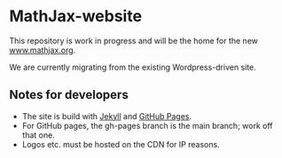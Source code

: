 # MathJax-website

This repository is work in progress and will be the home for the new
www.mathjax.org.

We are currently migrating from the existing Wordpress-driven site.

## Notes for developers

* The site is build with [Jekyll](https://github.com/jekyll/jekyll) and [GitHub
Pages](https://help.github.com/articles/using-jekyll-with-pages/).
* For GitHub pages, the gh-pages branch is the main branch; work off that one.
* Logos etc. must be hosted on the CDN for IP reasons.
